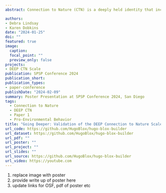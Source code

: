 ```yaml
---
abstract: Connection to Nature (CTN) is a deeply held identity that includes nature in the self. Recent studies suggest a multi-dimensional structure; however, the dimensional structure is still unclear. We propose four dimensions to describe CTN - 1) A deeply held spiritual identity; 2) the experiential relationship with nature; 3) an emotional relationship with nature; and 4) mindful engagement with nature. This poster presents the results of two studies which validate these dimensions. Study 1 suggests a four-dimensional structure using exploratory factor analysis (n = 1,152). Study 2 confirms this using confirmatory factor analysis (n = 341), suggesting a four-dimensional structure has better fit (RMSEA = 0.07, 95%CI = 0-0.9) than a unidimensional structure (RMSEA = 0.10, 95%CI = 0 - 0.9). We also show convergent validity with Connectedness to Nature (Mayer & Frantz, 2004) (r­_deep = .73**, r_exp = .57**, r_emo = .45**, r_pres = .46**), Environmental Identity (Clayton et al., 2021) (r­_deep = .61**, r_exp = .77**, r_emo = .54**, r_pres = .50**), and predictive validity with pro-environmental behaviors (r_deep = .46**, r_exp = .39**, r_emo = .45**, r_pres = .42**).

authors:
- Debra Lindsay
- Karen Dobkins
date: "2024-01-25"
doi: ""
featured: true
image:
  caption: 
  focal_point: ""
  preview_only: false
projects:
- DEEP CTN Scale
publication: SPSP Conference 2024
publication_short: 
publication_types:
- paper-conference
publishDate: "2024-02-09"
summary: Poster Presentation at SPSP Conference 2024, San Diego
tags: 
  - Connection to Nature
  - DEEP CTN
  - Paper 1
  - Pro-Environmental Behavior
title: "Going Deeper: Validation of the DEEP Connection to Nature Scale"
url_code: https://github.com/HugoBlox/hugo-blox-builder
url_dataset: https://github.com/HugoBlox/hugo-blox-builder
url_pdf: ""
url_poster: "" 
url_project: ""
url_slides: ""
url_source: https://github.com/HugoBlox/hugo-blox-builder
url_video: https://youtube.com
---
```


1. replace image with poster
2. provide write up of poster here
3. update links for OSF, pdf of poster etc
